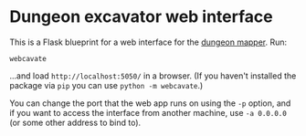 # Dungeon excavator web interface

This is a Flask blueprint for a web interface for the
[dungeon mapper](https://github.com/detly/dungeon). Run:

```
webcavate
```

...and load `http://localhost:5050/` in a browser. (If you haven't installed the
package via `pip` you can use `python -m webcavate`.)

You can change the port that the web app runs on using the `-p` option, and if
you want to access the interface from another machine, use `-a 0.0.0.0` (or some
other address to bind to).

